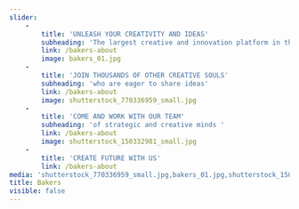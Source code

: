 ```yaml
---
slider:
    -
        title: 'UNLEASH YOUR CREATIVITY AND IDEAS'
        subheading: 'The largest creative and innovation platform in the Czech Republic'
        link: /bakers-about
        image: bakers_01.jpg
    -
        title: 'JOIN THOUSANDS OF OTHER CREATIVE SOULS'
        subheading: 'who are eager to share ideas'
        link: /bakers-about
        image: shutterstock_770336959_small.jpg
    -
        title: 'COME AND WORK WITH OUR TEAM'
        subheading: 'of strategic and creative minds '
        link: /bakers-about
        image: shutterstock_150332981_small.jpg
    -
        title: 'CREATE FUTURE WITH US'
        link: /bakers-about
media: 'shutterstock_770336959_small.jpg,bakers_01.jpg,shutterstock_150332981_small.jpg'
title: Bakers
visible: false
---
```


